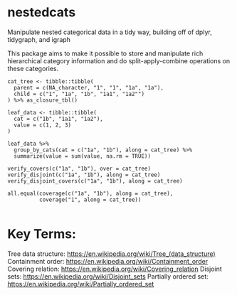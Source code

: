 # nestedcats

Manipulate nested categorical data in a tidy way, building off of dplyr, tidygraph, and igraph

This package aims to make it possible to store and manipulate rich hierarchical category information and do split-apply-combine operations on these categories.

```
cat_tree <- tibble::tibble(
  parent = c(NA_character, "1", "1", "1a", "1a"),
  child = c("1", "1a", "1b", "1a1", "1a2"")
) %>% as_closure_tbl()

leaf_data <- tibble::tibble(
  cat = c("1b", "1a1", "1a2"),
  value = c(1, 2, 3)
)

leaf_data %>%
  group_by_cats(cat = c("1a", "1b"), along = cat_tree) %>%
  summarize(value = sum(value, na.rm = TRUE))

verify_covers(c("1a", "1b"), over = cat_tree)
verify_disjoint(c("1a", "1b"), along = cat_tree)
verify_disjoint_covers(c("1a", "1b"), along = cat_tree)

all.equal(coverage(c("1a", "1b"), along = cat_tree),
          coverage("1", along = cat_tree))
        
```

# Key Terms:

Tree data structure: https://en.wikipedia.org/wiki/Tree_(data_structure)
Containment order: https://en.wikipedia.org/wiki/Containment_order
Covering relation: https://en.wikipedia.org/wiki/Covering_relation
Disjoint sets: https://en.wikipedia.org/wiki/Disjoint_sets
Partially ordered set: https://en.wikipedia.org/wiki/Partially_ordered_set
